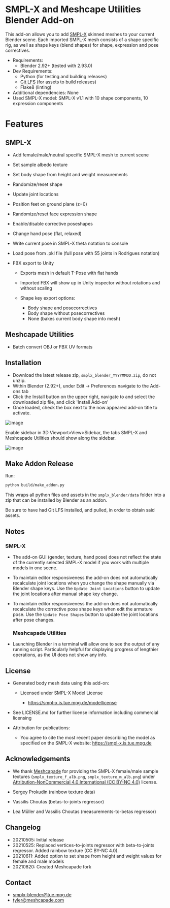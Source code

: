 # SMPL-X and Meshcape Utilities Blender Add-on

This add-on allows you to add [SMPL-X](https://smpl-x.is.tue.mpg.de) skinned meshes to your current Blender scene. Each imported SMPL-X mesh consists of a shape specific rig, as well as shape keys (blend shapes) for shape, expression and pose correctives.

- Requirements:
  - Blender 2.92+ (tested with 2.93.0)
- Dev Requirements:
  - Python (for testing and building releases)
  - [Git LFS](https://git-lfs.github.com/) (for assets to build releases)
  - Flake8 (linting)
- Additional dependencies: None
- Used SMPL-X model: SMPL-X v1.1 with 10 shape components, 10 expression components

# Features

## SMPL-X

- Add female/male/neutral specific SMPL-X mesh to current scene
- Set sample albedo texture
- Set body shape from height and weight measurements
- Randomize/reset shape
- Update joint locations
- Position feet on ground plane (z=0)
- Randomize/reset face expression shape
- Enable/disable corrective poseshapes
- Change hand pose (flat, relaxed)
- Write current pose in SMPL-X theta notation to console
- Load pose from .pkl file (full pose with 55 joints in Rodrigues notation)
- FBX export to Unity

  - Exports mesh in default T-Pose with flat hands
  - Imported FBX will show up in Unity inspector without rotations and without scaling
  - Shape key export options:

    - Body shape and posecorrectives
    - Body shape without posecorrectives
    - None (bakes current body shape into mesh)

## Meshcapade Utilities

- Batch convert OBJ or FBX UV formats

## Installation
- Download the latest release zip, `smplx_blender_YYYYMMDD.zip`, do not unzip.
- Within Blender (2.92+), under Edit -> Preferences navigate to the Add-ons tab
- Click the Install button on the upper right, navigate to and select the downloaded zip file, and click 'Install Add-on'
- Once loaded, check the box next to the now appeared add-on title to activate.

![image](https://user-images.githubusercontent.com/538382/131877148-3d65f453-13ef-4c47-b56f-fd008930937a.png)

Enable sidebar in 3D Viewport>View>Sidebar, the tabs SMPL-X and Meshcapade Utilities should show along the sidebar.

![image](https://user-images.githubusercontent.com/538382/131878699-df5b7fd1-9bbc-47ae-9cb4-8fd319727c9d.png)


## Make Addon Release

Run:

```sh
python build/make_addon.py
```

This wraps all python files and assets in the `smplx_blender/data` folder into a zip that can be installed by Blender as an addon.

Be sure to have had Git LFS installed, and pulled, in order to obtain said assets.

## Notes

### SMPL-X

- The add-on GUI (gender, texture, hand pose) does not reflect the state of the currently selected SMPL-X model if you work with multiple models in one scene.
- To maintain editor responsiveness the add-on does not automatically recalculate joint locations when you change the shape manually via Blender shape keys. Use the `Update Joint Locations` button to update the joint locations after manual shape key change.
- To maintain editor responsiveness the add-on does not automatically recalculate the corrective pose shape keys when edit the armature pose. Use the `Update Pose Shapes` button to update the joint locations after pose changes.

  ### Meshcapade Utilities

- Launching Blender in a terminal will allow one to see the output of any running script. Particularly helpful for displaying progress of lengthier operations, as the UI does not show any info.

## License

- Generated body mesh data using this add-on:

  - Licensed under SMPL-X Model License

    - <https://smpl-x.is.tue.mpg.de/modellicense>

- See LICENSE.md for further license information including commercial licensing

- Attribution for publications:

  - You agree to cite the most recent paper describing the model as specified on the SMPL-X website: <https://smpl-x.is.tue.mpg.de>

## Acknowledgements

- We thank [Meshcapade](https://meshcapade.com/) for providing the SMPL-X female/male sample textures (`smplx_texture_f_alb.png`, `smplx_texture_m_alb.png`) under [Attribution-NonCommercial 4.0 International (CC BY-NC 4.0)](https://creativecommons.org/licenses/by-nc/4.0/) license.

- Sergey Prokudin (rainbow texture data)

- Vassilis Choutas (betas-to-joints regressor)

- Lea Müller and Vassilis Choutas (measurements-to-betas regressor)

## Changelog

- 20210505: Initial release
- 20210525: Replaced vertices-to-joints regressor with beta-to-joints regressor. Added rainbow texture (CC BY-NC 4.0).
- 20210611: Added option to set shape from height and weight values for female and male models
- 20210820: Created Meshcapade fork

## Contact

- smplx-blender@tue.mpg.de
- tyler@meshcapade.com
